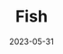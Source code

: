 ---
title: 'Fish'
date: '2023-05-31' 
metatag: '' 
inventory: '10' 
draft: false 
# meta description 
shortDescripton: ''
description: 'Seafood'
longdescription: ''
tags: ''
brand: ''
subCategory: ''
unit: 'Unit'
sellCount: '0'
featured: False
# product Price
price: '350.0'
# Product Short Description
productID: '49F136E8-1BFF-ED11-996D-005056B3A416'
type: 'products'
category: 'Seafood' 
thumnailproduct: 'https://eraconnect.blob.core.windows.net/product-images/basics/184adb43-5746-4b1b-8410-79972a6a2264.webp' 
images:
  - image: 'https://eraconnect.blob.core.windows.net/product-images/basics/184adb43-5746-4b1b-8410-79972a6a2264.webp'  
Variants:
---
